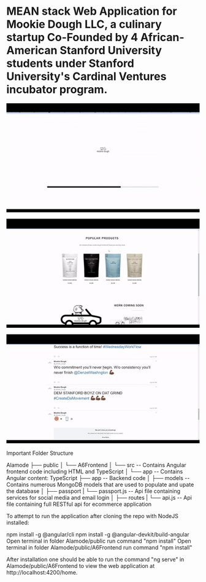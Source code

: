 # MEAN stack Web Application for Mookie Dough LLC, a culinary startup Co-Founded by 4 African-American Stanford University students under Stanford University's Cardinal Ventures incubator program.

![](MDough1.gif)

![](MDough2.gif)

![](MDough3.gif) 

Important Folder Structure

Alamode
├── public
│   └── A6Frontend
│       └──  src  -- Contains Angular frontend code including HTML and TypeScript 
│            └──  app -- Contains Angular content: TypeScript
├── app -- Backend code
│   ├── models -- Contains numerous MongoDB models that are used to populate and upate the database
│   ├── passport
|        └──  passport.js -- Api file containing services for social media and email login
│   ├── routes
|        └──  api.js -- Api file containing full RESTful api for ecommerce application

To attempt to run the application after cloning the repo with NodeJS installed:

npm install -g @angular/cli
npm install -g @angular-devkit/build-angular
Open terminal in folder Alamode/public
run command "npm install"
Open terminal in folder Alamode/public/A6Frontend
run command "npm install"

After installation one should be able to run the command "ng serve" in Alamode/public/A6Frontend to view the web application at http://localhost:4200/home.  

